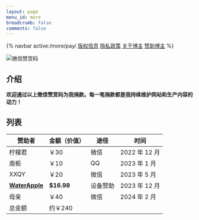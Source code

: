 ```yaml
---
layout: page
menu_id: more
breadcrumb: false
comments: false
---
```


{% navbar active:/more/pay/ [版权信息](/more/copyright/) [隐私政策](/more/privacy-policy/)
 [关于博主](/more/) [赞助博主](/more/pay/) %}

![微信赞赏码](https://npm.elemecdn.com/yzsong06@latest/source/image/Pay.png)

## 介绍

**欢迎通过以上微信赞赏码为我捐款。每一笔捐款都是我持续维护网站和生产内容的动力！**

## 列表

| 赞助者  | 金额（价值）| 途径 | 时间 | 
| ------------ | ------------ | ------------ | ------------ |
| 柠檬君 | ￥30 | 微信 | 2022 年 12 月 |
| 南栀  | ￥10  | QQ | 2023 年 1 月 |
| XXQY | ￥20  | 微信 | 2023 年 5 月 |
| **[WaterApple](https://waterapple09.com)**  | **$16.98**  | 设备赞助 | 2023 年 12 月 |
| 母亲 | ￥40  | 微信 | 2024 年 2 月 |
| 总金额 | 约￥240 |
